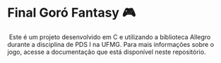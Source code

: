 # Final Goró Fantasy :video_game:

​	Este é um projeto desenvolvido em C e utilizando a biblioteca Allegro durante a disciplina de PDS I na UFMG. Para mais informações sobre o jogo, acesse a documentação que está disponível neste repositório.
